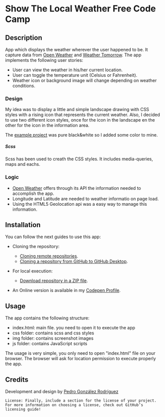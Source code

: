 # Show The Local Weather Free Code Camp
## **Description**

App which displays the weather wherever the user happened to be. It capture data from [Open Weather](https://openweathermap.org/) and [Weather Tomorrow](www.weathertomorrow.net/). The app implements the following user stories:

* User can view the weather in his/her current location.
* User can toggle the temperature unit (Celsius or Fahrenheit).
* Weather icon or background image will change depending on weather conditions.

### Design

My idea was to display a little and simple landscape drawing with CSS styles with a rising icon that represents the current weather. Also, I decided to use two different icon styles, once for the icon in the landscape en the other for the icon in the information area.

The [example project](https://codepen.io/freeCodeCamp/full/bELRjV) was pure black&white so I added some color to mine.

##### Scss

Scss has been used to creath the CSS styles. It includes media-queries, maps and eachs.

### Logic

* [Open Weather](https://openweathermap.org/) offers through its API the information needed to accomplish the app.
* Longitude and Latitude are needed to weather informatio on page load.
* Using the HTML5 Geolocation api was a easy way to manage this information.

## **Installation**

You can follow the next guides to use this app:

* Cloning the repository:
  * [Cloning remote repositories](https://docs.github.com/es/github/getting-started-with-github/about-remote-repositories).
  * [Cloning a repository from GitHub to GitHub Desktop](https://docs.github.com/en/desktop/contributing-and-collaborating-using-github-desktop/cloning-a-repository-from-github-to-github-desktop).

* For local execution:
  * [Download repository in a ZIP file](https://stackoverflow.com/questions/2751227/how-to-download-source-in-zip-format-from-github).

* An Online version is available in my [Codepen Profile](https://codepen.io/pedrognrd/pen/zjZvWb).

## **Usage**

The app contains the following structure:

* index.html: main file. you need to open it to execute the app
* css folder: contains scss and css styles
* img folder: contains screenshot images
* js folder: contains JavaScript scripts

The usage is very simple, you only need to open "index.html" file on your browser. The browser will ask for location permission to execute properly the app.

## **Credits**

Development and design by [Pedro González Rodríguez](https://github.com/pedrognrd)



    License: Finally, include a section for the license of your project. For more information on choosing a license, check out GitHub’s licensing guide!

